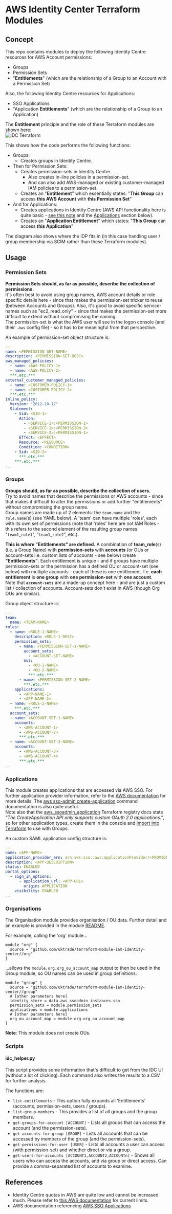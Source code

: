 # AWS Identity Center Terraform Modules

## Concept

This repo contains modules to deploy the following Identity Centre resources for AWS Account permissions:
- Groups
- Permission Sets
- "**Entitlements**" (which are the relationship of a Group to an Account with a Permission Set)

Also, the following Identity Centre resources for Applications:
- SSO Applications
- "Application **Entitlements**" (which are the relationship of a Group to an Application)

The **Entitlement** principle and the role of these Terraform modules are shown here:  
![IDC Terraform](<docs/IDC Terraform.svg>)

This shows how the code performs the following functions:
- Groups:
  - Creates groups in Identity Centre.
- Then for Permission Sets:
  - Creates permission-sets in Identity Centre.
    - Also creates in-line policies in a permission-set.
    - And can also add AWS-managed or existing customer-managed IAM policies to a permission-set.
  - Creates an "**Entitlement**" which essentially states: "**This Group** can access **this AWS Account** with **this Permission Set**"
- And for Applications:
  - Creates applications in Identity Centre (AWS API functionality here is quite basic - [see this note](https://registry.terraform.io/providers/hashicorp/aws/latest/docs/resources/ssoadmin_application) and the [Applications](#applications) section below).
  - Creates an "**Application Entitlement**" which states: "**This Group** can access **this Application**"

The diagram also shows where the IDP fits in (in this case handling user / group membership via SCIM rather than these Terraform modules).


## Usage

### Permission Sets

**Permission Sets should, as far as possible, describe the collection of permissions.**  
It's often best to avoid using group names, AWS account details or role specific details here - since that makes the permission-set tricker to reuse (between Accounts and Groups). Also, it's good to avoid specific service-names such as "ec2_read_only" - since that makes the permission-set more difficult to extend without compromising the naming.  
The permission-set is what the AWS user will see in the logon console (and their `.aws` config file) - so it has to be meaningful from that perspective.

An example of permission-set object structure is:
```YAML
---
name: <PERMISSION-SET-NAME>
description: <PERMISSION-SET-DESC>
aws_managed_policies:
  - name: <AWS-POLICY-1>
  - name: <AWS-POLICY-2>
  ***.etc.***
external_customer_managed_policies:
  - name: <CUSTOMER-POLICY-1>
  - name: <CUSTOMER-POLICY-2>
  ***.etc.***
inline_policy:
  Version: "2012-10-17"
  Statement:
    - Sid: <SID-1>
      Action:
        - <SERVICE-1>:<PERMISSION-1>
        - <SERVICE-1>:<PERMISSION-2>
        - <SERVICE-2>:<PERMISSION-1>
      Effect: <EFFECT>
      Resource: <RESOURCE>
      Condition: <CONDITION>
    - Sid: <SID-2>
      ***.etc.***
    ***.etc.***
...
```

### Groups
**Groups should, as far as possible, describe the collection of users.**  
Try to avoid names that describe the permissions or AWS accounts - since that makes it difficult to alter the permissions or add further "entitlements" without compromising the group name.  
Group names are made up of 2 elements: the `team.name` and the `role.name`(s) (see YAML below). A 'team' can have multiple 'roles', each with its own set of permissions (note that 'roles' here are not IAM Roles - this refers to the second element of the resulting group names: "`team1`\_`role1`", "`team1`\_`role2`", etc.).  

**This is where "Entitlements" are defined.** A combination of **team_role**(s) (i.e. a Group Name) with **permission-sets** with **accounts** (or OUs or account-sets i.e. custom lists of accounts - see below) create **"Entitlements"**. Each entitlement is unique - and if groups have multiple permission-sets or the permission has a defined OU or account-set (see below) with multiple accounts - each of these is one entitlement. I.e. **each entitlement** is **one group** with **one permission-set** with **one account**.  
Note that **`account-sets`** are a made-up concept here - and are just a custom list / collection of accounts. Account-sets don't exist in AWS (though Org OUs are similar).  

Group object structure is:
```YAML
---
team:
  name: <TEAM-NAME>
roles:
  - name: <ROLE-1-NAME>
    description: <ROLE-1-DESC>
    permission_sets:
      - name: <PERMISSION-SET-1-NAME>
        account_sets:
          - <ACCOUNT-SET-NAME>
        ous:
          - <OU-1-NAME>
          - <OU-2-NAME>
          ***.etc.***
      - name: <PERMISSION-SET-2-NAME>
        ***.etc.***
    applications:
      - <APP-NAME-1>
      - <APP-NAME-2>
  - name: <ROLE-2-NAME>
    ***.etc.***
  account_sets:
  - name: <ACCOUNT-SET-1-NAME>
    accounts:
      - <AWS-ACCOUNT-1>
      - <AWS-ACCOUNT-2>
      ***.etc.***
  - name: <ACCOUNT-SET-2-NAME>
    accounts:
      - <AWS-ACCOUNT-3>
      - <AWS-ACCOUNT-4>
      ***.etc.***
...
```

### Applications
This module creates applications that are accessed via AWS SSO. For further application provider information, refer to the [AWS documentation](https://docs.aws.amazon.com/singlesignon/latest/userguide/manage-your-applications.html) for more details. The [aws sso-admin create-application](https://awscli.amazonaws.com/v2/documentation/api/latest/reference/sso-admin/create-application.html) command documentation is also quite useful.  
Note also that the [aws_ssoadmin_application](https://registry.terraform.io/providers/hashicorp/aws/latest/docs/resources/ssoadmin_application) Terraform registry docs state _"The CreateApplication API only supports custom OAuth 2.0 applications."_, so for other application types, create them in the console and [import into Terraform](https://registry.terraform.io/providers/hashicorp/aws/latest/docs/resources/ssoadmin_application#import) to use with Groups.

An custom SAML application config structure is:
```YAML
---
name: <APP-NAME>
application_provider_arn: arn:aws:sso::aws:applicationProvider/<PROVIDER>
description: <APP-DESCRIPTION>
status: ENABLED
portal_options:
  - sign_in_options:
      - application_url: <APP-URL>
        origin: APPLICATION
    visibility: ENABLED
...
```

### Organisations
The Organisation module provides organisation / OU data. Further detail and an example is provided in the module [README](org/README.md).

For example, calling the 'org' module...
```HCL
module "org" {
  source = "github.com/uktrade/terraform-module-iam-identity-center//org"
}
```
...allows the `module.org.org_ou_account_map` output to then be used in the Group module, so OU names can be used in group definitions.
```
module "group" {
  source = "github.com/uktrade/terraform-module-iam-identity-center//group"
  # [other parameters here]
  identity_store = data.aws_ssoadmin_instances.sso
  permission_sets = module.permission_sets
  applications = module.applications
  # [other parameters here]
  org_ou_account_map = module.org.org_ou_account_map
}
```
**Note**: This module does not create OUs.

### Scripts
#### idc_helper.py ####
This script provides some information that's difficult to get from the IDC UI (without a lot of clicking). Each command also writes the results to a CSV for further analysis.

The functions are:
- `list-entitlements` - This option fully expands all 'Entitlements' (accounts, permission-sets, users / groups).
- `list-group-members` - This provides a list of all groups and the group members.
- `get-groups-for-account [ACCOUNT]` - Lists all groups that can access the account (and the permission-sets).
- `get-accounts-for-group [GROUP]` - Lists all accounts that can be accessed by members of the group (and the permission-sets).
- `get-permissions-for-user [USER]` - Lists all accounts a user can access (with permission-set) and whether direct or via a group.
- `get-users-for-accounts [ACCOUNT1,ACCOUNT2,ACCOUNTn]` - Shows all users who can access the accounts, and via group or direct access. Can provide a comma-separated list of accounts to examine.

## References
- Identity Centre quotas in AWS are quite low and cannot be increased much. Please refer to [this AWS documentation](https://docs.aws.amazon.com/singlesignon/latest/userguide/limits.html) for current limits.
- AWS documentation referencing [AWS SSO Applications](https://docs.aws.amazon.com/singlesignon/latest/userguide/manage-your-applications.html)

